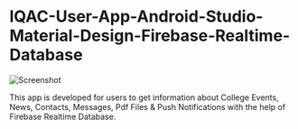 # IQAC-User-App-Android-Studio-Material-Design-Firebase-Realtime-Database

![Screenshot](https://1.bp.blogspot.com/-BujcFHTG3f0/XScEjOTji7I/AAAAAAAAAEM/Z2PVKUjTDvA_AFbEqwuKCCHln08e4yuHQCLcBGAs/s1600/applogo.png)

This app is developed for users to get information about College Events, News, Contacts, Messages, Pdf Files & Push Notifications with the help of Firebase Realtime Database.
